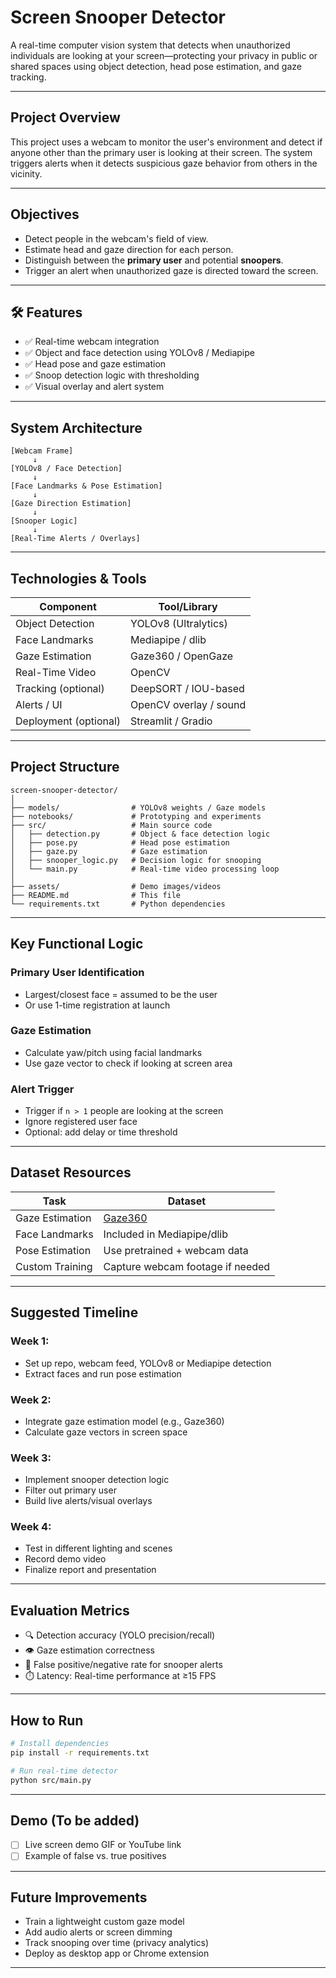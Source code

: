 # Screen Snooper Detector

A real-time computer vision system that detects when unauthorized individuals are looking at your screen—protecting your privacy in public or shared spaces using object detection, head pose estimation, and gaze tracking.

---

## Project Overview

This project uses a webcam to monitor the user's environment and detect if anyone other than the primary user is looking at their screen. The system triggers alerts when it detects suspicious gaze behavior from others in the vicinity.

---

## Objectives

- Detect people in the webcam's field of view.
- Estimate head and gaze direction for each person.
- Distinguish between the **primary user** and potential **snoopers**.
- Trigger an alert when unauthorized gaze is directed toward the screen.

---

## 🛠️ Features

- ✅ Real-time webcam integration
- ✅ Object and face detection using YOLOv8 / Mediapipe
- ✅ Head pose and gaze estimation
- ✅ Snoop detection logic with thresholding
- ✅ Visual overlay and alert system

---

## System Architecture

```plaintext
[Webcam Frame]
     ↓
[YOLOv8 / Face Detection]
     ↓
[Face Landmarks & Pose Estimation]
     ↓
[Gaze Direction Estimation]
     ↓
[Snooper Logic]
     ↓
[Real-Time Alerts / Overlays]
```

---

## Technologies & Tools

| Component             | Tool/Library               |
|----------------------|----------------------------|
| Object Detection      | YOLOv8 (Ultralytics)       |
| Face Landmarks        | Mediapipe / dlib           |
| Gaze Estimation       | Gaze360 / OpenGaze         |
| Real-Time Video       | OpenCV                     |
| Tracking (optional)   | DeepSORT / IOU-based       |
| Alerts / UI           | OpenCV overlay / sound     |
| Deployment (optional) | Streamlit / Gradio         |

---

## Project Structure

```
screen-snooper-detector/
│
├── models/                # YOLOv8 weights / Gaze models
├── notebooks/             # Prototyping and experiments
├── src/                   # Main source code
│   ├── detection.py       # Object & face detection logic
│   ├── pose.py            # Head pose estimation
│   ├── gaze.py            # Gaze estimation
│   ├── snooper_logic.py   # Decision logic for snooping
│   └── main.py            # Real-time video processing loop
│
├── assets/                # Demo images/videos
├── README.md              # This file
└── requirements.txt       # Python dependencies
```

---

## Key Functional Logic

### Primary User Identification
- Largest/closest face = assumed to be the user
- Or use 1-time registration at launch

### Gaze Estimation
- Calculate yaw/pitch using facial landmarks
- Use gaze vector to check if looking at screen area

### Alert Trigger
- Trigger if `n > 1` people are looking at the screen
- Ignore registered user face
- Optional: add delay or time threshold

---

## Dataset Resources

| Task            | Dataset                        |
|-----------------|---------------------------------|
| Gaze Estimation | [Gaze360](https://vcai.mpi-inf.mpg.de/projects/Gaze360/) |
| Face Landmarks  | Included in Mediapipe/dlib      |
| Pose Estimation | Use pretrained + webcam data    |
| Custom Training | Capture webcam footage if needed |

---

## Suggested Timeline

### Week 1:
- Set up repo, webcam feed, YOLOv8 or Mediapipe detection
- Extract faces and run pose estimation

### Week 2:
- Integrate gaze estimation model (e.g., Gaze360)
- Calculate gaze vectors in screen space

### Week 3:
- Implement snooper detection logic
- Filter out primary user
- Build live alerts/visual overlays

### Week 4:
- Test in different lighting and scenes
- Record demo video
- Finalize report and presentation

---

## Evaluation Metrics

- 🔍 Detection accuracy (YOLO precision/recall)
- 👁️ Gaze estimation correctness
- 🚨 False positive/negative rate for snooper alerts
- ⏱️ Latency: Real-time performance at ≥15 FPS

---

## How to Run

```bash
# Install dependencies
pip install -r requirements.txt

# Run real-time detector
python src/main.py
```

---

## Demo (To be added)

- [ ] Live screen demo GIF or YouTube link
- [ ] Example of false vs. true positives

---

## Future Improvements

- Train a lightweight custom gaze model
- Add audio alerts or screen dimming
- Track snooping over time (privacy analytics)
- Deploy as desktop app or Chrome extension

---
